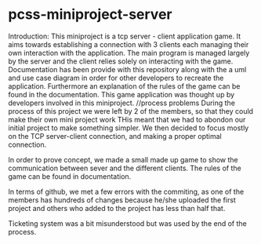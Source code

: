 # pcss-miniproject-server
Introduction: 
This miniproject is a tcp server - client application game. It aims towards establishing a connection with 3 clients each managing their own interaction with the application. The main program is managed largely by the server and the client relies solely on interacting with the game. Documentation has been provide with this repository along with the a uml and use case diagram in order for other developers to recreate the application. Furthermore an explanation of the rules of the game can be found in the documentation. This game application was thought up by developers involved in this miniproject.
//process problems
During the process of this project we were left by 2 of the members, so that they could make their own mini project work
THis meant that we had to abondon our initial project to make something simpler. We then decided to focus mostly on the TCP server-client connection, and making a proper optimal connection. 

In order to prove concept, we made a small made up game to show the communication between sever and the different clients. The rules of the game can be found in documentation. 

In terms of github, we met a few errors with the commiting, as one of the members has hundreds of changes because he/she uploaded the first project and others who added to the project has less than half that. 

Ticketing system was a bit misunderstood but was used by the end of the process. 
